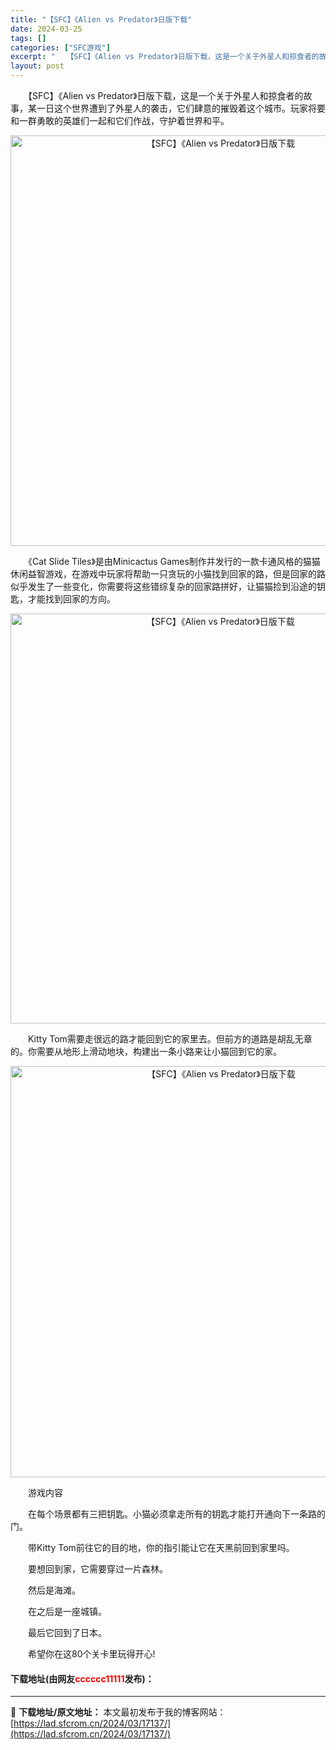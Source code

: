 ```yaml
---
title: "【SFC】《Alien vs Predator》日版下载"
date: 2024-03-25
tags: []
categories: ["SFC游戏"]
excerpt: "　　【SFC】《Alien vs Predator》日版下载，这是一个关于外星人和掠食者的故事，某一日这个世界遭到了外星人的袭击，它们肆意的摧毁着这个城市。玩家将要和一群勇敢的英雄们一起和它们作战，守护着世界和平。 　　《Cat Slide Tiles》是由Minicactus Games制作并发行&hellip;"
layout: post
---
```


 <p>　　【SFC】《Alien vs Predator》日版下载，这是一个关于外星人和掠食者的故事，某一日这个世界遭到了外星人的袭击，它们肆意的摧毁着这个城市。玩家将要和一群勇敢的英雄们一起和它们作战，守护着世界和平。</p> <p align="center"><img align="" border="0" src="https://lad.sfcrom.cn/wp-content/uploads/2024/03/20240324_6600af61a44bf.png" width="657" alt="【SFC】《Alien vs Predator》日版下载" /></p> <p>　　《Cat Slide Tiles》是由Minicactus Games制作并发行的一款卡通风格的猫猫休闲益智游戏，在游戏中玩家将帮助一只贪玩的小猫找到回家的路，但是回家的路似乎发生了一些变化，你需要将这些错综复杂的回家路拼好，让猫猫捡到沿途的钥匙，才能找到回家的方向。</p> <p align="center"><img align="" border="0" src="https://lad.sfcrom.cn/wp-content/uploads/2024/03/20240324_6600af62e05a9.png" width="656" alt="【SFC】《Alien vs Predator》日版下载" /></p> <p>　　Kitty Tom需要走很远的路才能回到它的家里去。但前方的道路是胡乱无章的。你需要从地形上滑动地块，构建出一条小路来让小猫回到它的家。</p> <p align="center"><img align="" border="0" src="https://lad.sfcrom.cn/wp-content/uploads/2024/03/20240324_6600af6401898.png" width="658" alt="【SFC】《Alien vs Predator》日版下载" /></p> <p>　　游戏内容</p> <p>　　在每个场景都有三把钥匙。小猫必须拿走所有的钥匙才能打开通向下一条路的门。</p> <p>　　带Kitty Tom前往它的目的地，你的指引能让它在天黑前回到家里吗。</p> <p>　　要想回到家，它需要穿过一片森林。</p> <p>　　然后是海滩。</p> <p>　　在之后是一座城镇。</p> <p>　　最后它回到了日本。</p> <p>　　希望你在这80个关卡里玩得开心!</p> <p><h4>下载地址(由网友<font color="red">cccccc11111</font>发布)：</h4></p> 

---
📖 **下载地址/原文地址：** 本文最初发布于我的博客网站：[https://lad.sfcrom.cn/2024/03/17137/](https://lad.sfcrom.cn/2024/03/17137/)
